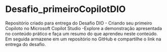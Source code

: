# Desafio_primeiroCopilotDIO
Repositório criado para entrega do Desafio DIO - Criando seu primeiro Copiloto no Microsoft Copilot Studio
-Explore a demonstração apresentada no conteúdo prático e faça um resumo do que aprendeu neste conteúdo. Em seguida armazene em um repositório no GitHub e compartilhe o link na entrega do desafio.

